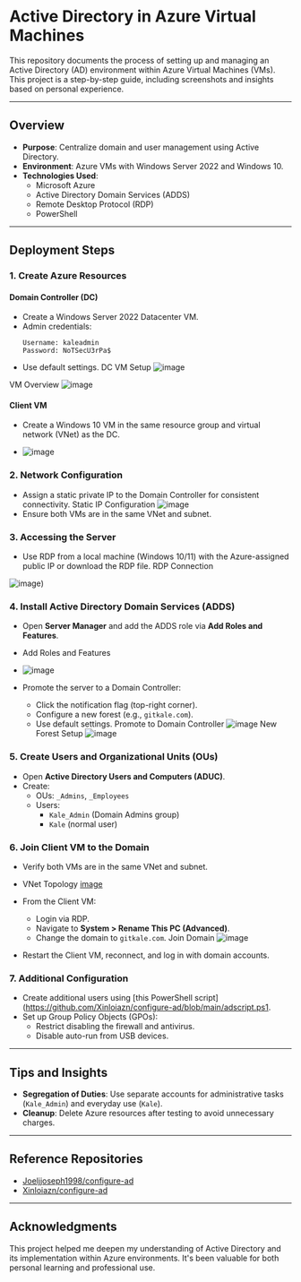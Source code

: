 # Active Directory in Azure Virtual Machines

This repository documents the process of setting up and managing an Active Directory (AD) environment within Azure Virtual Machines (VMs). This project is a step-by-step guide, including screenshots and insights based on personal experience.

---

## Overview

- **Purpose**: Centralize domain and user management using Active Directory.
- **Environment**: Azure VMs with Windows Server 2022 and Windows 10.
- **Technologies Used**:
  - Microsoft Azure
  - Active Directory Domain Services (ADDS)
  - Remote Desktop Protocol (RDP)
  - PowerShell

---

## Deployment Steps

### 1. Create Azure Resources
#### Domain Controller (DC)
- Create a Windows Server 2022 Datacenter VM.
- Admin credentials:
  ```
  Username: kaleadmin
  Password: NoTSecU3rPa$
  ```
- Use default settings.
DC VM Setup
![image](https://github.com/user-attachments/assets/571462b1-85f4-4750-9e8c-6f89d3964d3b)

VM Overview
![image](https://github.com/user-attachments/assets/4bbc6090-951d-4dc3-8b68-7fe42fa857a5)

#### Client VM
- Create a Windows 10 VM in the same resource group and virtual network (VNet) as the DC.

- ![image](https://github.com/user-attachments/assets/489a7825-507b-48fd-8e4b-57dc44c591c8)

### 2. Network Configuration
- Assign a static private IP to the Domain Controller for consistent connectivity.
Static IP Configuration
![image](https://github.com/user-attachments/assets/5d4e3396-a133-4246-a0ad-225708b90a56)
- Ensure both VMs are in the same VNet and subnet.

### 3. Accessing the Server
- Use RDP from a local machine (Windows 10/11) with the Azure-assigned public IP or download the RDP file.
  RDP Connection

![image](https://github.com/user-attachments/assets/0fa58081-6eb2-4b90-abe8-470a33745e95))

### 4. Install Active Directory Domain Services (ADDS)
- Open **Server Manager** and add the ADDS role via **Add Roles and Features**.
- Add Roles and Features
- ![image](https://github.com/user-attachments/assets/d78d9961-93c3-4b67-a557-56c0586019c7)

- Promote the server to a Domain Controller:
  - Click the notification flag (top-right corner).
  - Configure a new forest (e.g., `gitkale.com`).
  - Use default settings.
Promote to Domain Controller
![image](https://github.com/user-attachments/assets/26b3b516-7275-4ab7-b758-e96a71b29e20)
New Forest Setup
![image](https://github.com/user-attachments/assets/4620e911-382c-44f2-a244-8fad2c933d0e)

### 5. Create Users and Organizational Units (OUs)
- Open **Active Directory Users and Computers (ADUC)**.
- Create:
  - OUs: `_Admins`, `_Employees`
  - Users:
    - `Kale_Admin` (Domain Admins group)
    - `Kale` (normal user)

### 6. Join Client VM to the Domain
- Verify both VMs are in the same VNet and subnet.
- VNet Topology
[image](https://github.com/user-attachments/assets/bd776c65-e5c6-422f-bc16-09ecfcd45178)

- From the Client VM:
  - Login via RDP.
  - Navigate to **System > Rename This PC (Advanced)**.
  - Change the domain to `gitkale.com`.
Join Domain
![image](https://github.com/user-attachments/assets/91c05b4f-3167-48f7-a209-5b48f2d1b9ef)


- Restart the Client VM, reconnect, and log in with domain accounts.

### 7. Additional Configuration
- Create additional users using [this PowerShell script](https://github.com/Xinloiazn/configure-ad/blob/main/adscript.ps1.
- Set up Group Policy Objects (GPOs):
  - Restrict disabling the firewall and antivirus.
  - Disable auto-run from USB devices.

---

## Tips and Insights
- **Segregation of Duties**: Use separate accounts for administrative tasks (`Kale_Admin`) and everyday use (`Kale`).
- **Cleanup**: Delete Azure resources after testing to avoid unnecessary charges.

---

## Reference Repositories
- [Joeljjoseph1998/configure-ad](https://github.com/joeljjoseph1998/configure-ad)
- [Xinloiazn/configure-ad](https://github.com/Xinloiazn/configure-ad)

---

## Acknowledgments
This project helped me deepen my understanding of Active Directory and its implementation within Azure environments. It's been valuable for both personal learning and professional use.

